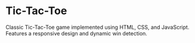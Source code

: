 # Tic-Tac-Toe
Classic Tic-Tac-Toe game implemented using HTML, CSS, and JavaScript. Features a responsive design and dynamic win detection.
